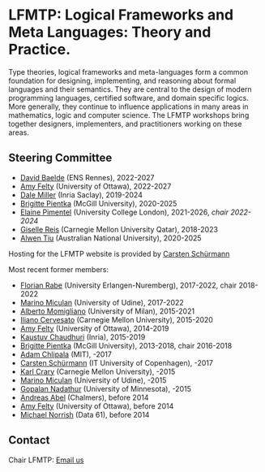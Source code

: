 # LFMTP: Logical Frameworks and Meta Languages: Theory and Practice.

Type theories, logical frameworks and meta-languages form a common foundation
for designing, implementing, and reasoning about formal languages and their
semantics. They are central to the design of modern programming languages,
certified software, and domain specific logics. More generally, they
continue to influence applications in many areas in mathematics, logic and
computer science. The LFMTP workshops bring together designers,
implementers, and practitioners working on these areas.

## Steering Committee

 * [David Baelde](http://www.lsv.fr/~baelde/)  (ENS Rennes), 2022-2027
 * [Amy Felty](https://www.site.uottawa.ca/~afelty/)  (University of Ottawa), 2022-2027
 * [Dale Miller](http://www.lix.polytechnique.fr/Labo/Dale.Miller/)  (Inria Saclay), 2019-2024
 * [Brigitte Pientka](http://www.cs.mcgill.ca/~bpientka)  (McGill University), 2020-2025
 * [Elaine Pimentel](https://sites.google.com/site/elainepimentel/)  (University College London), 2021-2026, *chair 2022-2024*
 * [Giselle Reis](http://www.gisellereis.com/)  (Carnegie Mellon University Qatar), 2018-2023
 * [Alwen Tiu](http://users.cecs.anu.edu.au/~tiu/)  (Australian National University), 2020-2025

Hosting for the LFMTP website is provided by [Carsten Sch&uuml;rmann](http://www.itu.dk/~carsten/)

Most recent former members:

 * [Florian Rabe](https://kwarc.info/people/frabe/)  (University Erlangen-Nuremberg), 2017-2022, chair 2018-2022
 * [Marino Miculan](http://users.dimi.uniud.it/%7Emarino.miculan/)  (University of Udine), 2017-2022
 * [Alberto Momigliano](http://momigliano.di.unimi.it/)  (University of Milan), 2015-2021
 * [Iliano Cervesato](http://www.cs.cmu.edu/iliano/)  (Carnegie Mellon University), 2015-2020
 * [Amy Felty](https://www.site.uottawa.ca/~afelty/)  (University of Ottawa), 2014-2019
 * [Kaustuv Chaudhuri](http://chaudhuri.info)  (Inria), 2015-2019
 * [Brigitte Pientka](http://www.cs.mcgill.ca/~bpientka)  (McGill University), 2013-2018, chair 2016-2018
 * [Adam Chlipala](http://adam.chlipala.net/)  (MIT), -2017
 * [Carsten Sch&uuml;rmann](http://www.itu.dk/~carsten/)  (IT University of Copenhagen), -2017
 * [Karl Crary](http://www.cs.cmu.edu/~crary/)  (Carnegie Mellon University), -2015
 * [Marino Miculan](http://users.dimi.uniud.it/%7Emarino.miculan/)  (University of Udine), -2015
 * [Gopalan Nadathur](http://www-users.cs.umn.edu/~gopalan/)  (University of Minnesota), -2015
 * [Andreas Abel](http://www.cse.chalmers.se/~abela/)  (Chalmers), before 2014
 * [Amy Felty](https://www.site.uottawa.ca/~afelty/)  (University of Ottawa), before 2014
 * [Michael Norrish](https://cecs.anu.edu.au/people/michael-norrish)  (Data 61), before 2014

## Contact

Chair LFMTP: [Email us](mailto:elaine.pimentel@gmail.com)
